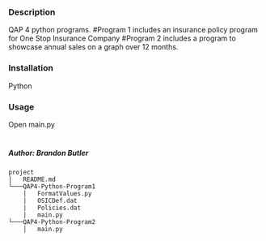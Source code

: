 ### Description
QAP 4 python programs. 
#Program 1 includes an insurance policy program for One Stop Insurance Company
#Program 2 includes a program to showcase annual sales on a graph over 12 months. 

### Installation 
Python


### Usage
Open main.py

#
#
##### Author: Brandon Butler

```
project
│   README.md 
└───QAP4-Python-Program1
    │   FormatValues.py
    |   OSICDef.dat
    |   Policies.dat
    |   main.py
└───QAP4-Python-Program2
    │   main.py
